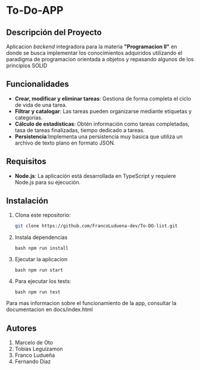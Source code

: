 # To-Do-APP

## Descripción del Proyecto
Aplicacion *backend* integradora para la materia **"Programacion ll"** en donde se busca implementar los conocimientos adquiridos utilizando el paradigma de programacion orientada a objetos y repasando algunos de los principios SOLID

## Funcionalidades
- **Crear, modificar y eliminar tareas**: Gestiona de forma completa el ciclo de vida de una tarea.
- **Filtrar y catalogar**: Las tareas pueden organizarse mediante etiquetas y categorías.
- **Cálculo de estadísticas**: Obtén información como tareas completadas, tasa de tareas finalizadas, tiempo dedicado a tareas.
- **Persistencia**:Implementa una persistencia muy basica que utiliza un archivo de texto plano en formato JSON.

## Requisitos
- **Node.js**: La aplicación está desarrollada en TypeScript y requiere Node.js para su ejecución.

## Instalación
1. Clona este repositorio:
   ```bash
   git clone https://github.com/FrancoLuduena-dev/To-DO-list.git

2. Instala dependencias

   ``bash
	npm run install``

4. Ejecutar la aplicacion

   ``bash
	npm run start    ``


6. Para ejecutar los tests:

   ``bash
	npm run test``

Para mas informacion sobre  el funcionamiento de la app, consultar la documentacion en docs/index.html

## Autores

1. Marcelo de Oto
2. Tobias Leguizamon
3. Franco Ludueña
4. Fernando Diaz

<image src="/diagramas/diagrama clases.png" alt="">
